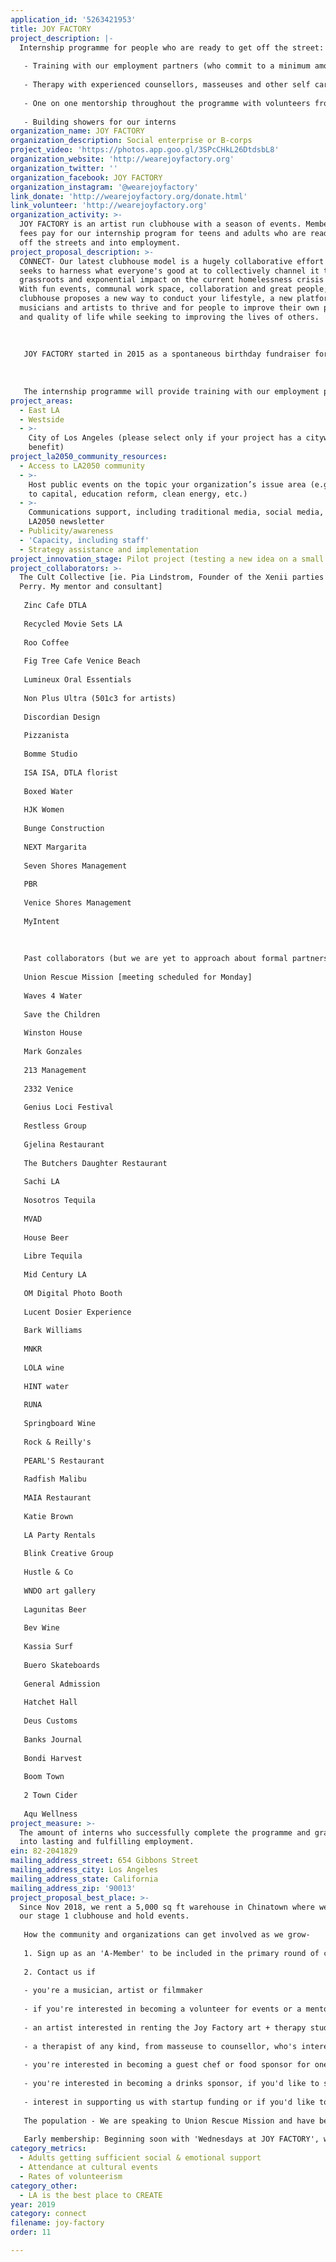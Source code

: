 ```yaml
---
application_id: '5263421953'
title: JOY FACTORY
project_description: |-
  Internship programme for people who are ready to get off the street:
   
   - Training with our employment partners (who commit to a minimum amount of hires per year)
   
   - Therapy with experienced counsellors, masseuses and other self care, confidence building therapists
   
   - One on one mentorship throughout the programme with volunteers from the clubhouse
   
   - Building showers for our interns
organization_name: JOY FACTORY
organization_description: Social enterprise or B-corps
project_video: 'https://photos.app.goo.gl/3SPcCHkL26DtdsbL8'
organization_website: 'http://wearejoyfactory.org'
organization_twitter: ''
organization_facebook: JOY FACTORY
organization_instagram: '@wearejoyfactory'
link_donate: 'http://wearejoyfactory.org/donate.html'
link_volunteer: 'http://wearejoyfactory.org'
organization_activity: >-
  JOY FACTORY is an artist run clubhouse with a season of events. Membership
  fees pay for our internship program for teens and adults who are ready to get
  off the streets and into employment.
project_proposal_description: >-
  CONNECT- Our latest clubhouse model is a hugely collaborative effort which
  seeks to harness what everyone's good at to collectively channel it towards a
  grassroots and exponential impact on the current homelessness crisis in LA.
  With fun events, communal work space, collaboration and great people; our
  clubhouse proposes a new way to conduct your lifestyle, a new platform for
  musicians and artists to thrive and for people to improve their own purpose
  and quality of life while seeking to improving the lives of others.
   
   
   
   JOY FACTORY started in 2015 as a spontaneous birthday fundraiser for former BBC news journalist and Producer, Susannah Orchard to help rehabilitate Syrian refugee families. This first birthday festival brought 250 people all paying $45 which raised $8k for Save the Children to buy enough blankets to keep 900 Syrian families warm during the winter months in Lebanon. Since then, the fundraisers have been attended by up to 600 people and featured artists such as Conrad Sewell, Turbotito, Grizfolk, DJ Goldierocks, Restavrant, Puscie Jones, Henry Pope and many more, as well as live artists, art auctions, whisky and tequila sponsors, beer and wine, Pizzanista, Myintent and Photobooths. Our latest event raised $10k after expenses for Puerto Rico.
   
   
   
   The internship programme will provide training with our employment partners, therapy with trained professionals who have experience counseling people at this final stage of homelessness, and one on one mentorship throughout the programme with volunteers from the clubhouse. Candidates who are ready for this kind of internship will be nominated by our housing partners and will join the programme based on an assessment by our qualified counsellors. Interns who are successful in completing the programme will be supported into employment with one of our employment partners, who will have signed up for a minimum committment of hires per year.
project_areas:
  - East LA
  - Westside
  - >-
    City of Los Angeles (please select only if your project has a citywide
    benefit)
project_la2050_community_resources:
  - Access to LA2050 community
  - >-
    Host public events on the topic your organization’s issue area (e.g. access
    to capital, education reform, clean energy, etc.) 
  - >-
    Communications support, including traditional media, social media, and
    LA2050 newsletter
  - Publicity/awareness
  - 'Capacity, including staff'
  - Strategy assistance and implementation
project_innovation_stage: Pilot project (testing a new idea on a small scale to prove feasibility)
project_collaborators: >-
  The Cult Collective [ie. Pia Lindstrom, Founder of the Xenii parties with Rob
  Perry. My mentor and consultant]
   
   Zinc Cafe DTLA
   
   Recycled Movie Sets LA
   
   Roo Coffee
   
   Fig Tree Cafe Venice Beach
   
   Lumineux Oral Essentials
   
   Non Plus Ultra (501c3 for artists)
   
   Discordian Design
   
   Pizzanista
   
   Bomme Studio
   
   ISA ISA, DTLA florist
   
   Boxed Water
   
   HJK Women
   
   Bunge Construction
   
   NEXT Margarita
   
   Seven Shores Management
   
   PBR
   
   Venice Shores Management
   
   MyIntent
   
   
   
   Past collaborators (but we are yet to approach about formal partnership):
   
   Union Rescue Mission [meeting scheduled for Monday]
   
   Waves 4 Water
   
   Save the Children
   
   Winston House
   
   Mark Gonzales
   
   213 Management
   
   2332 Venice
   
   Genius Loci Festival
   
   Restless Group
   
   Gjelina Restaurant
   
   The Butchers Daughter Restaurant
   
   Sachi LA
   
   Nosotros Tequila
   
   MVAD
   
   House Beer
   
   Libre Tequila
   
   Mid Century LA
   
   OM Digital Photo Booth
   
   Lucent Dosier Experience
   
   Bark Williams
   
   MNKR
   
   LOLA wine
   
   HINT water
   
   RUNA
   
   Springboard Wine
   
   Rock & Reilly's
   
   PEARL'S Restaurant
   
   Radfish Malibu
   
   MAIA Restaurant
   
   Katie Brown
   
   LA Party Rentals
   
   Blink Creative Group
   
   Hustle & Co
   
   WNDO art gallery
   
   Lagunitas Beer
   
   Bev Wine
   
   Kassia Surf
   
   Buero Skateboards
   
   General Admission
   
   Hatchet Hall
   
   Deus Customs
   
   Banks Journal
   
   Bondi Harvest
   
   Boom Town
   
   2 Town Cider
   
   Aqu Wellness
project_measure: >-
  The amount of interns who successfully complete the programme and graduate
  into lasting and fulfilling employment.
ein: 82-2041829
mailing_address_street: 654 Gibbons Street
mailing_address_city: Los Angeles
mailing_address_state: California
mailing_address_zip: '90013'
project_proposal_best_place: >-
  Since Nov 2018, we rent a 5,000 sq ft warehouse in Chinatown where we house
  our stage 1 clubhouse and hold events.
   
   How the community and organizations can get involved as we grow-
   
   1. Sign up as an 'A-Member' to be included in the primary round of clubhouse memberships for $150 per 3 month calendar season for access to every 'Wednesdays at JOY FACTORY' event. This will include an art opening, movie night, Factory Forum talks, art closing and supper club if there's a fifth Wednesday. All events will include live music. The first 30 members to sign up will retain their primary A-membership rate for the entire year, while enjoying the more expensive X Member privileges for no extra charge, as we evolve to upgrade programming and facilities.
   
   2. Contact us if
   
   - you're a musician, artist or filmmaker
   
   - if you're interested in becoming a volunteer for events or a mentor
   
   - an artist interested in renting the Joy Factory art + therapy studio by the hour, with a 'first come first served' shared calendar and your own locker, or if you're an artist interested in volunteering as a mentor to one of our interns.
   
   - a therapist of any kind, from masseuse to counsellor, who's interested in renting the art + therapy studio for your own clients by the hour, with a 'first come first served' shared calendar and your own locker, or interest in volunteering pro-bono hours to our interns or to our clubhouse members in exchange for cheap rent.
   
   - you're interested in becoming a guest chef or food sponsor for one of our supper clubs.
   
   - you're interested in becoming a drinks sponsor, if you'd like to sponsor us in-kind or monetarily as a brand
   
   - interest in supporting us with startup funding or if you'd like to talk about investing in us
   
   The population - We are speaking to Union Rescue Mission and have been connected to Midnight Mission, Homeboy Industries, LA Conservation Core, Electronic Waste and others who we plan to speak with next week about how we best cater for the homelessness population. We plan to serve and mentor both underprivileged teenagers and adults.
   
   Early membership: Beginning soon with 'Wednesdays at JOY FACTORY', within the month you'll be able to enjoy an art opening, movie night, Factory Forum talks with cocktails and compelling speakers addressing possible solutions and providing research about the root of the homelessness crisis in LA. The 4th Wednesday will be the art closing, and for every month that has a 5th Wednesday, we'll have a supper club. All of these events will have a live music element and respect and support for new rising artists will be a big part of what we seek to do, giving a platform and consciously elevating everyone who performs at the clubhouse. Our full tiered membership model is below, and we'll be working towards this and increasing the itinerary and price packages of new memberships as we evolve.
category_metrics:
  - Adults getting sufficient social & emotional support
  - Attendance at cultural events
  - Rates of volunteerism
category_other:
  - LA is the best place to CREATE
year: 2019
category: connect
filename: joy-factory
order: 11

---
```


